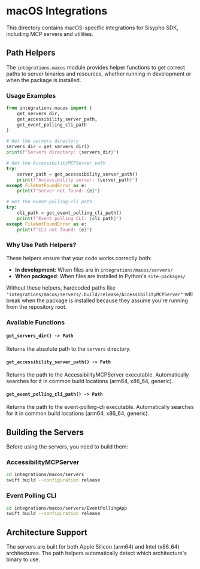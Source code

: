 # macOS Integrations

This directory contains macOS-specific integrations for Sisypho SDK, including MCP servers and utilities.

## Path Helpers

The `integrations.macos` module provides helper functions to get correct paths to server binaries and resources, whether running in development or when the package is installed.

### Usage Examples

```python
from integrations.macos import (
    get_servers_dir,
    get_accessibility_server_path,
    get_event_polling_cli_path
)

# Get the servers directory
servers_dir = get_servers_dir()
print(f"Servers directory: {servers_dir}")

# Get the AccessibilityMCPServer path
try:
    server_path = get_accessibility_server_path()
    print(f"Accessibility server: {server_path}")
except FileNotFoundError as e:
    print(f"Server not found: {e}")

# Get the event-polling-cli path
try:
    cli_path = get_event_polling_cli_path()
    print(f"Event polling CLI: {cli_path}")
except FileNotFoundError as e:
    print(f"CLI not found: {e}")
```

### Why Use Path Helpers?

These helpers ensure that your code works correctly both:

- **In development**: When files are in `integrations/macos/servers/`
- **When packaged**: When files are installed in Python's `site-packages/`

Without these helpers, hardcoded paths like `"integrations/macos/servers/.build/release/AccessibilityMCPServer"` will break when the package is installed because they assume you're running from the repository root.

### Available Functions

#### `get_servers_dir() -> Path`

Returns the absolute path to the `servers` directory.

#### `get_accessibility_server_path() -> Path`

Returns the path to the AccessibilityMCPServer executable.
Automatically searches for it in common build locations (arm64, x86_64, generic).

#### `get_event_polling_cli_path() -> Path`

Returns the path to the event-polling-cli executable.
Automatically searches for it in common build locations (arm64, x86_64, generic).

## Building the Servers

Before using the servers, you need to build them:

### AccessibilityMCPServer

```bash
cd integrations/macos/servers
swift build --configuration release
```

### Event Polling CLI

```bash
cd integrations/macos/servers/EventPollingApp
swift build --configuration release
```

## Architecture Support

The servers are built for both Apple Silicon (arm64) and Intel (x86_64) architectures.
The path helpers automatically detect which architecture's binary to use.
